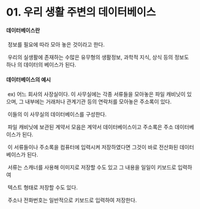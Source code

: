 # 01. 우리 생활 주변의 데이터베이스

#### 데이터베이스란

​	정보를 필요에 따라 모아 놓은 것이라고 한다.

​	우리의 실생활에 존재하는 수많은 유무형의 생활정보, 과학적 지식, 상식 등의 정보도 하나	의 데이터의 베이스가 된다.



#### 데이터베이스의 예시



​	ex) 어느 회사의 사장실이다. 이 사무실에는 각종 서류들을 모아놓은 파일 캐비닛이 있으며, 		  그 내부에는 거래처나 관계기관 등의 연락처를 모아놓은 주소록이 있다. 

​		 이들의 이 사무실의 데이터베이스를 구성한다.

​		 파일 캐비닛에 보관된 계약서 모음은 계약서 데이터베이스이고 주소록은 주소 데이터베		이스가 된다.

​		이 서류들이나 주소록을 컴퓨터에 입력시켜 저장하였다면 그것이 바로 전산화된 데이터		베이스가 된다. 

​		서류는 스캐너를 사용해 이미지로 저장할 수도 있고 그 내용을 일일이 키보드로 입력하여

​		텍스트 형태로 저장할 수도 있다.

​		주소나 전화번호는 일반적으로 키보드로 입력하여 저장한다.



